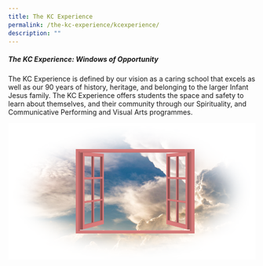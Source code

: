 ```yaml
---
title: The KC Experience
permalink: /the-kc-experience/kcexperience/
description: ""
---
```

#####  The KC Experience: Windows of Opportunity

The KC Experience is defined by our vision as a caring school that excels as well as our 90 years of history, heritage, and belonging to the larger Infant Jesus family. The KC Experience offers students the space and safety to learn about themselves, and their community through our Spirituality, and Communicative Performing and Visual Arts programmes.

![](/images/KC%20Experience/Window%20of%20Opportunity.png)